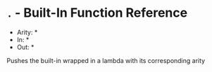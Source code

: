 # `․` - Built-In Function Reference

- Arity: *
- In: *
- Out: *

Pushes the built-in wrapped in a lambda with its corresponding arity

